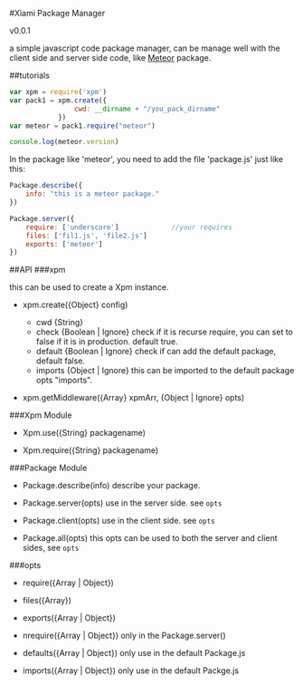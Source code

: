 #Xiami Package Manager

v0.0.1

a simple javascript code package manager, can be manage well
with the client side and server side code, like [Meteor](https://github.com/meteor/meteor) package.

##tutorials

```javascript
var xpm = require('xpm')
var pack1 = xpm.create({
                cwd: __dirname + "/you_pack_dirname"
            })
var meteor = pack1.require("meteor")

console.log(meteor.version)

```

In the package like 'meteor', you need to add the file 'package.js' just like this:

```javascript
Package.describe({
    info: "this is a meteor package."
})

Package.server({
    require: ['underscore']             //your requires
    files: ['fil1.js', 'file2.js']
    exports: ['meteor']
})

```
##API
###xpm

this can be used to create a Xpm instance.

* xpm.create({Object} config)
    - cwd {String}
    - check {Boolean | Ignore} check if it is recurse require, you can set to false if it is in production. default true.
    - default {Boolean | Ignore} check if can add the default package, default false.
    - imports {Object | Ignore} this can be imported to the default package opts "imports".

* xpm.getMiddleware({Array} xpmArr, {Object | Ignore} opts)

###Xpm Module

- Xpm.use({String} packagename)

- Xpm.require({String} packagename)

###Package Module
- Package.describe(info)
 describe your package.

- Package.server(opts)
 use in the server side. see `opts`

- Package.client(opts)
 use in the client side. see `opts`

- Package.all(opts)
 this opts can be used to both the server and client sides, see `opts`

###opts

- require({Array | Object})

- files({Array})

- exports({Array | Object})

- nrequire({Array | Object})  only in the Package.server()

- defaults({Array | Object}) only use in the default Package.js

- imports({Array | Object}) only use in the default Packge.js

